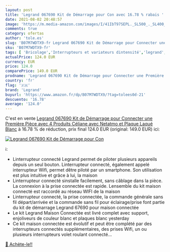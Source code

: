 ```yaml
---
layout: post
title: 'Legrand 067690 Kit de Démarrage pour Con avec 16.78 % rabais '
date: 2021-08-02 20:48:57
image: 'https://m.media-amazon.com/images/I/41IbT97SEPL._SL500_._SL400_.jpg'
comments: true
category: ofertas
author: 'tole.es'
slug: 'B07M7WDTX9-fr Legrand 067690 Kit de Démarrage pour Connecter une...'
sku: 'B07M7WDTX9-fr'
tags: [ 'Bricolage','Interrupteurs et variateurs dintensité','legrand','Électricité', ]
actualPrice: 124.0 EUR
currency: EUR
price: 124.0
comparePrice: 149.0 EUR
prodname: 'Legrand 067690 Kit de Démarrage pour Connecter une Première Pièce avec 4 Produits Céliane avec Netatmo et Plaque Laqué  Blanc'
country: 'fr'
flag: '🇫🇷'
brand: 'Legrand'
buyurl: 'https://www.amazon.fr/dp/B07M7WDTX9/?tag=tolees0d-21'
descuento: '16.78'
average: '124.0'
---
```


C'est en vente [Legrand 067690 Kit de Démarrage pour Connecter une Première Pièce avec 4 Produits Céliane avec Netatmo et Plaque Laqué  Blanc](https://www.amazon.fr/dp/B07M7WDTX9/?tag=tolees0d-21)  à  16.78 % de réduction, prix final  124.0 EUR (original: 149.0 EUR) ici:

[![Legrand 067690 Kit de Démarrage pour Con](https://m.media-amazon.com/images/I/41IbT97SEPL._SL500_._SL400_.jpg)](https://www.amazon.fr/dp/B07M7WDTX9/?tag=tolees0d-21)

ℹ️:

- Linterrupteur connecté Legrand permet de piloter plusieurs appareils depuis un seul bouton. Linterrupteur connecté, également appelé interrupteur Wifi, permet dêtre piloté par un smartphone. Son utilisation est plus intuitive et grâce à lui, la maison
- Linterrupteur connecté sinstalle facilement, sans câblage dans la pièce. La connexion à la prise connectée est rapide. Lensemble du kit maison connecté est raccordé au réseau WIFI de la maison
- Linterrupteur connecté, la prise connectée, la commande générale sans fil départ/arrivée et la commande sans fil pour éclairage/prise font partie du kit de démarrage Legrand 67690 pour maison connectée
- Le kit Legrand Maison Connectée est livré complet avec support, enjoliveurs de couleur blanc et plaques blanc yesterday
- Ce kit maison connectée est évolutif et peut être complété par des interrupteurs connectés supplémentaires, des prises Wifi, un ou plusieurs interrupteurs volet roulant connecté…

[🛒 Achète-le!!](https://www.amazon.fr/dp/B07M7WDTX9/?tag=tolees0d-21)
